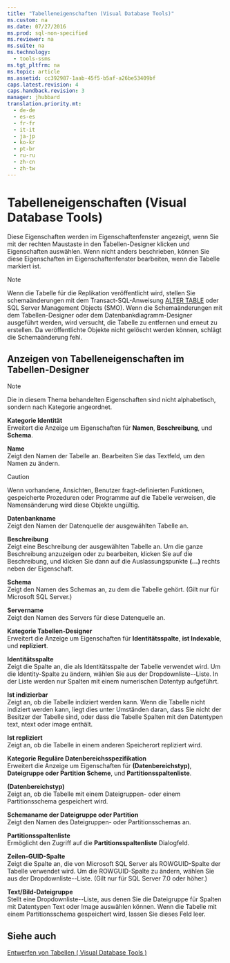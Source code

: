 ```yaml
---
title: "Tabelleneigenschaften (Visual Database Tools)"
ms.custom: na
ms.date: 07/27/2016
ms.prod: sql-non-specified
ms.reviewer: na
ms.suite: na
ms.technology: 
  - tools-ssms
ms.tgt_pltfrm: na
ms.topic: article
ms.assetid: cc392987-1aab-45f5-b5af-a26be53409bf
caps.latest.revision: 4
caps.handback.revision: 3
manager: jhubbard
translation.priority.mt: 
  - de-de
  - es-es
  - fr-fr
  - it-it
  - ja-jp
  - ko-kr
  - pt-br
  - ru-ru
  - zh-cn
  - zh-tw
---
```

# Tabelleneigenschaften (Visual Database Tools)
Diese Eigenschaften werden im Eigenschaftenfenster angezeigt, wenn Sie mit der rechten Maustaste in den Tabellen-Designer klicken und Eigenschaften auswählen. Wenn nicht anders beschrieben, können Sie diese Eigenschaften im Eigenschaftenfenster bearbeiten, wenn die Tabelle markiert ist.  
  
> [!NOTE]  
> Wenn die Tabelle für die Replikation veröffentlicht wird, stellen Sie schemaänderungen mit dem Transact\-SQL-Anweisung [ALTER TABLE](assetId:///f1745145-182d-4301-a334-18f799d361d1) oder SQL Server Management Objects (SMO). Wenn die Schemaänderungen mit dem Tabellen-Designer oder dem Datenbankdiagramm-Designer ausgeführt werden, wird versucht, die Tabelle zu entfernen und erneut zu erstellen. Da veröffentlichte Objekte nicht gelöscht werden können, schlägt die Schemaänderung fehl.  
  
## Anzeigen von Tabelleneigenschaften im Tabellen-Designer  
  
> [!NOTE]  
> Die in diesem Thema behandelten Eigenschaften sind nicht alphabetisch, sondern nach Kategorie angeordnet.  
  
**Kategorie Identität**  
Erweitert die Anzeige um Eigenschaften für **Namen**, **Beschreibung**, und **Schema**.  
  
**Name**  
Zeigt den Namen der Tabelle an. Bearbeiten Sie das Textfeld, um den Namen zu ändern.  
  
> [!CAUTION]  
> Wenn vorhandene, Ansichten, Benutzer fragt\-definierten Funktionen, gespeicherte Prozeduren oder Programme auf die Tabelle verweisen, die Namensänderung wird diese Objekte ungültig.  
  
**Datenbankname**  
Zeigt den Namen der Datenquelle der ausgewählten Tabelle an.  
  
**Beschreibung**  
Zeigt eine Beschreibung der ausgewählten Tabelle an. Um die ganze Beschreibung anzuzeigen oder zu bearbeiten, klicken Sie auf die Beschreibung, und klicken Sie dann auf die Auslassungspunkte **(...)** rechts neben der Eigenschaft.  
  
**Schema**  
Zeigt den Namen des Schemas an, zu dem die Tabelle gehört. (Gilt nur für Microsoft SQL Server.)  
  
**Servername**  
Zeigt den Namen des Servers für diese Datenquelle an.  
  
**Kategorie Tabellen-Designer**  
Erweitert die Anzeige um Eigenschaften für **Identitätsspalte**, **ist Indexable**, und **repliziert**.  
  
**Identitätsspalte**  
Zeigt die Spalte an, die als Identitätsspalte der Tabelle verwendet wird. Um die Identity-Spalte zu ändern, wählen Sie aus der Dropdownliste\--Liste. In der Liste werden nur Spalten mit einem numerischen Datentyp aufgeführt.  
  
**Ist indizierbar**  
Zeigt an, ob die Tabelle indiziert werden kann. Wenn die Tabelle nicht indiziert werden kann, liegt dies unter Umständen daran, dass Sie nicht der Besitzer der Tabelle sind, oder dass die Tabelle Spalten mit den Datentypen text, ntext oder image enthält.  
  
**Ist repliziert**  
Zeigt an, ob die Tabelle in einem anderen Speicherort repliziert wird.  
  
**Kategorie Reguläre Datenbereichsspezifikation**  
Erweitert die Anzeige um Eigenschaften für **(Datenbereichstyp)**, **Dateigruppe oder Partition Scheme**, und **Partitionsspaltenliste**.  
  
**(Datenbereichstyp)**  
Zeigt an, ob die Tabelle mit einem Dateigruppen- oder einem Partitionsschema gespeichert wird.  
  
**Schemaname der Dateigruppe oder Partition**  
Zeigt den Namen des Dateigruppen- oder Partitionsschemas an.  
  
**Partitionsspaltenliste**  
Ermöglicht den Zugriff auf die **Partitionsspaltenliste** Dialogfeld.  
  
**Zeilen-GUID-Spalte**  
Zeigt die Spalte an, die von Microsoft SQL Server als ROWGUID-Spalte der Tabelle verwendet wird. Um die ROWGUID-Spalte zu ändern, wählen Sie aus der Dropdownliste\--Liste. (Gilt nur für SQL Server 7.0 oder höher.)  
  
**Text\/Bild-Dateigruppe**  
Stellt eine Dropdownliste\--Liste, aus denen Sie die Dateigruppe für Spalten mit Datentypen Text oder Image auswählen können. Wenn die Tabelle mit einem Partitionsschema gespeichert wird, lassen Sie dieses Feld leer.  
  
## Siehe auch  
[Entwerfen von Tabellen &#40; Visual Database Tools &#41;](../content/Design-Tables--Visual-Database-Tools-.md)  
  
